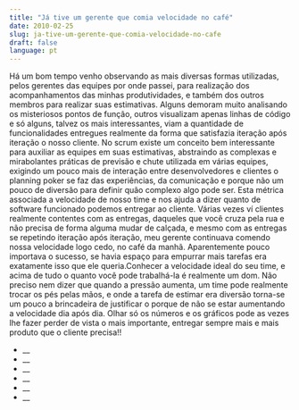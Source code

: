 ```yaml
---
title: "Já tive um gerente que comia velocidade no café"
date: 2010-02-25
slug: ja-tive-um-gerente-que-comia-velocidade-no-cafe
draft: false
language: pt
---
```


Há um bom tempo venho observando as mais diversas formas utilizadas, pelos gerentes das equipes por onde passei, para realização dos acompanhamentos das minhas produtividades, e também dos outros membros para realizar suas estimativas. Alguns demoram muito analisando os misteriosos pontos de função, outros visualizam apenas linhas de código e só alguns, talvez os mais interessantes, viam a quantidade de funcionalidades entregues realmente da forma que satisfazia iteração após iteração o nosso cliente.
No scrum existe um conceito bem interessante para auxiliar as equipes em suas estimativas, abstraindo as complexas e mirabolantes práticas de previsão e chute utilizada em várias equipes, exigindo um pouco mais de interação entre desenvolvedores e clientes o planning poker se faz das experiências, da comunicação e porque não um pouco de diversão para definir quão complexo algo pode ser. Esta métrica associada a velocidade de nosso time e nos ajuda a dizer quanto de software funcionado podemos entregar ao cliente.
Várias vezes ví clientes realmente contentes com as entregas, daqueles que você cruza pela rua e não precisa de forma alguma mudar de calçada, e mesmo com as entregas se repetindo iteração após iteração, meu gerente continuava comendo nossa velocidade logo cedo, no café da manhã.
Aparentemente pouco importava o sucesso, se havia espaço para empurrar mais tarefas era exatamente isso que ele queria.Conhecer a velocidade ideal do seu time, e acima de tudo o quanto você pode trabalhá-la é realmente um dom. Não preciso nem dizer que quando a pressão aumenta, um time pode realmente trocar os pés pelas mãos, e onde a tarefa de estimar era diversão torna-se um pouco a brincadeira de justificar o porque de não se estar aumentando a velocidade dia após dia.
Olhar só os números e os gráficos pode as vezes lhe fazer perder de vista o mais importante, entregar sempre mais e mais produto que o cliente precisa!!
- __
- __
- __
- __
- __
- __